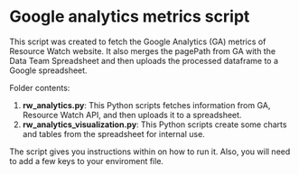 # Google analytics metrics script

This script was created to fetch the Google Analytics (GA) metrics of Resource Watch website. It also merges the pagePath from GA with the Data Team Spreadsheet and then uploads the processed dataframe to a Google spreadsheet.

Folder contents:
1. **rw_analytics.py**: This Python scripts fetches information from GA, Resource Watch API, and then uploads it to a spreadsheet.
2. **rw_analytics_visualization.py**: This Python scripts create some charts and tables from the spreadsheet for internal use.

The script gives you instructions within on how to run it. Also, you will need to add a few keys to your enviroment file.

	  
